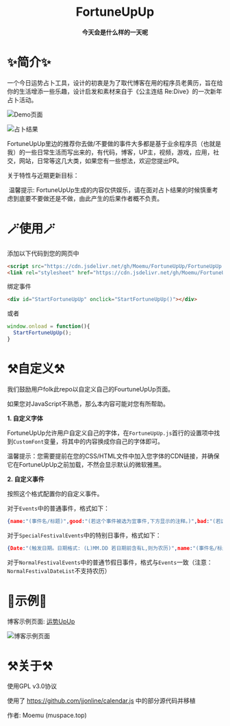 <h1><center>FortuneUpUp</center></h1>
<h4><center>今天会是什么样的一天呢</center></h4>


# ✨简介✨

​	一个今日运势占卜工具，设计的初衷是为了取代博客在用的程序员老黄历，旨在给你的生活增添一些乐趣，设计启发和素材来自于《公主连结 Re:Dive》的一次新年占卜活动。

![Demo页面](https://cdn.jsdelivr.net/gh/Moemu/FortuneUpUp/Screenshot/Demo.png)

![占卜结果](https://cdn.jsdelivr.net/gh/Moemu/FortuneUpUp/Screenshot/Demo1.png)

FortuneUpUp里边的推荐你去做/不要做的事件大多都是基于业余程序员（也就是我）的一些日常生活而写出来的，有代码，博客，UP主，视频，游戏，应用，社交，网站，日常等这几大类，如果您有一些想法，欢迎您提出PR。

关于特性与近期更新目标：

​	温馨提示: FortuneUpUp生成的内容仅供娱乐，请在面对占卜结果的时候慎重考虑到底要不要做还是不做，由此产生的后果作者概不负责。

# 🪄使用🪄

添加以下代码到您的网页中

```html
<script src="https://cdn.jsdelivr.net/gh/Moemu/FortuneUpUp/FortuneUpUp.js"></script>
<link rel="stylesheet" href="https://cdn.jsdelivr.net/gh/Moemu/FortuneUpUp/FortuneUpUp.css"></link>
```

绑定事件

```html
<div id="StartFortuneUpUp" onclick="StartFortuneUpUp()"></div>
```

或者

```javascript
window.onload = function(){
  StartFortuneUpUp();
}
```

# ⚒️自定义⚒️

我们鼓励用户folk此repo以自定义自己的FourtuneUpUp页面。

如果您对JavaScript不熟悉，那么本内容可能对您有所帮助。

**1. 自定义字体**

FortuneUpUp允许用户自定义自己的字体，在`FortuneUpUp.js`首行的设置项中找到`CustomFont`变量，将其中的内容换成你自己的字体即可。

温馨提示：您需要提前在您的CSS/HTML文件中加入您字体的CDN链接，并确保它在FortuneUpUp之前加载，不然会显示默认的微软雅黑。

**2. 自定义事件**

按照这个格式配置你的自定义事件。

对于`Events`中的普通事件，格式如下：

```json
{name:"(事件名/标题)",good:"(若这个事件被选为宜事件,下方显示的注释。)",bad:"(若这个事件被选为忌事件,下方显示的注释。输入null则不会被选为忌事件)",tag:"(事件标签，通常是职位或者是兴趣爱好名，在未来引入该特性)"}
```

对于`SpecialFestivalEvents`中的特别日事件，格式如下：

```json
{Date:"(触发日期。日期格式: (L)MM.DD 若日期前含有L,则为农历)",name:"(事件名/标题)",good:"(若这个事件被选为宜事件,下方显示的注释。)",bad:"(若这个事件被选为忌事件,下方显示的注释。输入null则不会被选为忌事件)"}
```

对于`NormalFestivalEvents`中的普通节假日事件，格式与`Events`一致（注意：`NormalFestivalDateList`不支持农历）


# 🎉示例🎉

博客示例页面: [运势UpUp](https://muspace.top/lab/fortuneupup)

![博客示例页面](https://cdn.jsdelivr.net/gh/Moemu/FortuneUpUp/Screenshot/Demo2.png)


# ⚒️关于⚒️

使用GPL v3.0协议

使用了 https://github.com/jjonline/calendar.js 中的部分源代码并移植

作者: Moemu (muspace.top)
